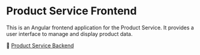 # Product Service Frontend

This is an Angular frontend application for the Product Service. It provides a user interface to manage and display product data.

🔗 [Product Service Backend](https://github.com/nhairlahovic-evoila/product-service)
